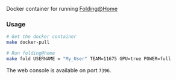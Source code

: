 Docker container for running [Folding@Home](http://folding.stanford.edu/)

### Usage
```bash
# Get the docker container
make docker-pull

# Run folding@home
make fold USERNAME = "My_User" TEAM=11675 GPU=true POWER=full
```

The web console is available on port `7396`.

